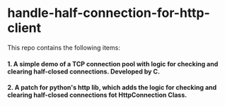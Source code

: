 # handle-half-connection-for-http-client
This repo contains the following items:
#### 1. A simple demo of a TCP connection pool with logic for checking and clearing half-closed connections. Developed by C.
#### 2. A patch for python's http lib, which adds the logic for checking and clearing half-closed connections fot HttpConnection Class.
